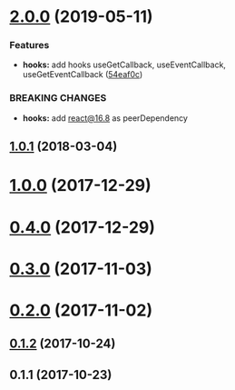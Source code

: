 # [2.0.0](https://github.com/megazazik/react-cached-callback/compare/v1.0.1...v2.0.0) (2019-05-11)


### Features

* **hooks:** add hooks useGetCallback, useEventCallback, useGetEventCallback ([54eaf0c](https://github.com/megazazik/react-cached-callback/commit/54eaf0c))


### BREAKING CHANGES

* **hooks:** add react@16.8 as peerDependency



## [1.0.1](https://github.com/megazazik/react-cached-callback/compare/v1.0.0...v1.0.1) (2018-03-04)



# [1.0.0](https://github.com/megazazik/react-cached-callback/compare/v0.4.0...v1.0.0) (2017-12-29)



# [0.4.0](https://github.com/megazazik/react-cached-callback/compare/v0.3.0...v0.4.0) (2017-12-29)



# [0.3.0](https://github.com/megazazik/react-cached-callback/compare/v0.2.0...v0.3.0) (2017-11-03)



# [0.2.0](https://github.com/megazazik/react-cached-callback/compare/v0.1.2...v0.2.0) (2017-11-02)



## [0.1.2](https://github.com/megazazik/react-cached-callback/compare/v0.1.1...v0.1.2) (2017-10-24)



## 0.1.1 (2017-10-23)



